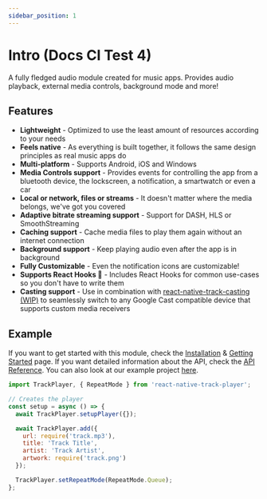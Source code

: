 ```yaml
---
sidebar_position: 1
---
```


# Intro (Docs CI Test 4)

A fully fledged audio module created for music apps. Provides audio playback, external media controls, background mode and more!

## Features

* **Lightweight** - Optimized to use the least amount of resources according to your needs
* **Feels native** - As everything is built together, it follows the same design principles as real music apps do
* **Multi-platform** - Supports Android, iOS and Windows
* **Media Controls support** - Provides events for controlling the app from a bluetooth device, the lockscreen, a notification, a smartwatch or even a car
* **Local or network, files or streams** - It doesn't matter where the media belongs, we've got you covered
* **Adaptive bitrate streaming support** - Support for DASH, HLS or SmoothStreaming
* **Caching support** - Cache media files to play them again without an internet connection
* **Background support** - Keep playing audio even after the app is in background
* **Fully Customizable** - Even the notification icons are customizable!
* **Supports React Hooks 🎣** - Includes React Hooks for common use-cases so you don't have to write them
* **Casting support** - Use in combination with [react-native-track-casting (WIP)](https://github.com/react-native-kit/react-native-track-casting) to seamlessly switch to any Google Cast compatible device that supports custom media receivers

## Example

If you want to get started with this module, check the [Installation](./basics/installation.mdx) & [Getting Started](./basics/getting-started.md) page.
If you want detailed information about the API, check the [API Reference](./api/functions/lifecycle.md).
You can also look at our example project [here](https://github.com/doublesymmetry/react-native-track-player/tree/master/example).

```javascript
import TrackPlayer, { RepeatMode } from 'react-native-track-player';

// Creates the player
const setup = async () => {
  await TrackPlayer.setupPlayer({});

  await TrackPlayer.add({
    url: require('track.mp3'),
    title: 'Track Title',
    artist: 'Track Artist',
    artwork: require('track.png')
  });

  TrackPlayer.setRepeatMode(RepeatMode.Queue);
};
```
